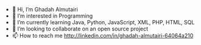- 👋 Hi, I’m Ghadah Almutairi 
- 👀 I’m interested in Programming 
- 🌱 I’m currently learning Java, Python, JavaScript, XML, PHP, HTML, SQL
- 💞️ I’m looking to collaborate on an open source project
- 📫 How to reach me http://linkedin.com/in/ghadah-almutairi-64064a210

<!---
GhadahMutairi/GhadahMutairi is a ✨ special ✨ repository because its `README.md` (this file) appears on your GitHub profile.
You can click the Preview link to take a look at your changes.
--->
